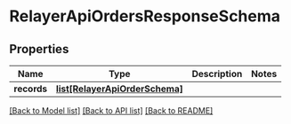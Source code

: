 # RelayerApiOrdersResponseSchema

## Properties

| Name        | Type                                                        | Description | Notes |
| ----------- | ----------------------------------------------------------- | ----------- | ----- |
| **records** | [**list[RelayerApiOrderSchema]**](RelayerApiOrderSchema.md) |             |

[[Back to Model list]](../README.md#documentation-for-models) [[Back to API list]](../README.md#documentation-for-api-endpoints) [[Back to README]](../README.md)
